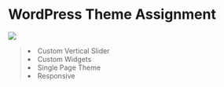 <h1>WordPress Theme Assignment </h1>  <img src="https://i.ibb.co/dLjmzqP/Webp-net-resizeimage.png">

<blockquote>
  <li>Custom Vertical Slider</li>
  <li>Custom Widgets</li>
  <li>Single Page Theme</li>
  <li>Responsive</li>
</blockquote>
